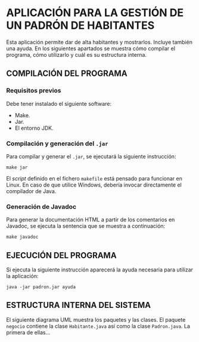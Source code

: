 # APLICACIÓN PARA LA GESTIÓN DE UN PADRÓN DE HABITANTES
Esta aplicación permite dar de alta habitantes y mostrarlos. Incluye también una ayuda. En los siguientes apartados se muestra cómo compilar el programa, cómo utilizarlo y cuál es su estructura interna.

## COMPILACIÓN DEL PROGRAMA

### Requisitos previos

Debe tener instalado el siguiente software:

- Make.
- Jar.
- El entorno JDK.

### Compilación y generación del `.jar`

Para compilar y generar el `.jar`, se ejecutará la siguiente instrucción:

```console
make jar
```

El _script_ definido en el fichero `makefile` está pensado para funcionar en Linux. En caso de que utilice Windows, debería invocar directamente el compilador de Java.

### Generación de Javadoc

Para generar la documentación HTML a partir de los comentarios en Javadoc, se ejecuta la sentencia que se muestra a continuación:

```console
make javadoc
```

## EJECUCIÓN DEL PROGRAMA

Si ejecuta la siguiente instrucción aparecerá la ayuda necesaria para utilizar la aplicación:

```console
java -jar padron.jar ayuda
```

## ESTRUCTURA INTERNA DEL SISTEMA

El siguiente diagrama UML muestra los paquetes y las clases. El paquete `negocio` contiene la clase `Habitante.java` así como la clase `Padron.java`. La primera de ellas...
